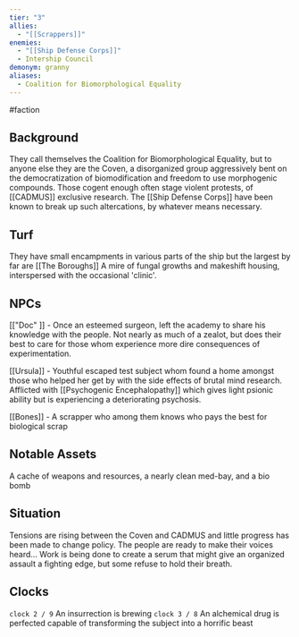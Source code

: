 ```yaml
---
tier: "3"
allies:
  - "[[Scrappers]]"
enemies:
  - "[[Ship Defense Corps]]"
  - Intership Council
demonym: granny
aliases:
  - Coalition for Biomorphological Equality
---
```

#faction

## Background
They call themselves the Coalition for Biomorphological Equality, but to anyone else they are the Coven, a disorganized group aggressively bent on the democratization of biomodification and freedom to use morphogenic compounds. Those cogent enough often stage violent protests, of [[CADMUS]] exclusive research. The [[Ship Defense Corps]] have been known to break up such altercations, by whatever means necessary.

## Turf
They have small encampments in various parts of the ship but the largest by far are [[The Boroughs]] A mire of fungal growths and makeshift housing, interspersed with the occasional 'clinic'. 

## NPCs
[["Doc" ]] - Once an esteemed surgeon, left the academy to share his knowledge with the people. Not nearly as much of a zealot, but does their best to care for those whom experience more dire consequences of experimentation.

[[Ursula]] - Youthful escaped test subject whom found a home amongst those who helped her get by with the side effects of brutal mind research. Afflicted with [[Psychogenic Encephalopathy]] which gives light psionic ability but is experiencing a deteriorating psychosis.

[[Bones]] - A scrapper who among them knows who pays the best for biological scrap
## Notable Assets
A cache of weapons and resources, a nearly clean med-bay, and a bio bomb
## Situation
Tensions are rising between the Coven and CADMUS and little progress has been made to change policy. The people are ready to make their voices heard... Work is being done to create a serum that might give an organized assault a fighting edge, but some refuse to hold their breath.
## Clocks

`clock 2 / 9` An insurrection is brewing
`clock 3 / 8` An alchemical drug is perfected capable of transforming the subject into a horrific beast